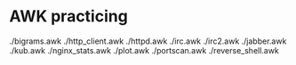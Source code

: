 # AWK practicing

./bigrams.awk
./http_client.awk
./httpd.awk
./irc.awk
./irc2.awk
./jabber.awk
./kub.awk
./nginx_stats.awk
./plot.awk
./portscan.awk
./reverse_shell.awk

